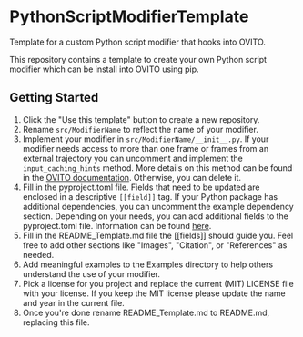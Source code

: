 # PythonScriptModifierTemplate
Template for a custom Python script modifier that hooks into OVITO.

This repository contains a template to create your own Python script modifier which can be install into OVITO using pip. 

## Getting Started

1. Click the "Use this template" button to create a new repository.
2. Rename `src/ModifierName` to reflect the name of your modifier.
3. Implement your modifier in `src/ModifierName/__init__.py`. If your modifier needs access to more than one frame or frames from an external trajectory you can uncomment and implement the `input_caching_hints` method. More details on this method can be found in the [OVITO documentation](https://www.ovito.org/docs/current/python/introduction/custom_modifiers.html#writing-custom-modifiers-advanced-interface). Otherwise, you can delete it.
4. Fill in the pyproject.toml file. Fields that need to be updated are enclosed in a descriptive `[[field]]` tag. If your Python package has additional dependencies, you can uncomment the example dependency section. Depending on your needs, you can add additional fields to the pyproject.toml file. Information can be found [here](https://setuptools.pypa.io/en/latest/userguide/index.html).
5. Fill in the README_Template.md file the [[fields]] should guide you. Feel free to add other sections like "Images", "Citation", or "References" as needed.
6. Add meaningful examples to the Examples directory to help others understand the use of your modifier.
7. Pick a license for you project and replace the current (MIT) LICENSE file with your license. If you keep the MIT license please update the name and year in the current file.
8. Once you're done rename README_Template.md to README.md, replacing this file.
